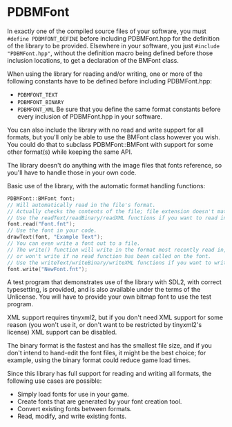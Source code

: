 # PDBMFont
In exactly one of the compiled source files of your software, you must `#define PDBMFONT_DEFINE` before including PDBMFont.hpp for the definition of the library to be provided. Elsewhere in your software, you just `#include "PDBMFont.hpp"`, without the definition macro being defined before those inclusion locations, to get a declaration of the BMFont class.

When using the library for reading and/or writing, one or more of the following constants have to be defined before including PDBMFont.hpp:
* `PDBMFONT_TEXT`
* `PDBMFONT_BINARY`
* `PDBMFONT_XML`
Be sure that you define the same format constants before every inclusion of PDBMFont.hpp in your software.

You can also include the library with no read and write support for all formats, but you'll only be able to use the BMFont class however you wish. You could do that to subclass PDBMFont::BMFont with support for some other format(s) while keeping the same API.

The library doesn't do anything with the image files that fonts reference, so you'll have to handle those in your own code.

Basic use of the library, with the automatic format handling functions:
```cpp
PDBMFont::BMFont font;
// Will automatically read in the file's format.
// Actually checks the contents of the file; file extension doesn't matter, and isn't checked.
// Use the readText/readBinary/readXML functions if you want to read in a specific format.
font.read("Font.fnt");
// Use the font in your code.
drawText(font, "Example Text");
// You can even write a font out to a file.
// The write() function will write in the format most recently read in,
// or won't write if no read function has been called on the font.
// Use the writeText/writeBinary/writeXML functions if you want to write in a specific format.
font.write("NewFont.fnt");
```

A test program that demonstrates use of the library with SDL2, with correct typesetting, is provided, and is also available under the terms of the Unlicense. You will have to provide your own bitmap font to use the test program.

XML support requires tinyxml2, but if you don't need XML support for some reason (you won't use it, or don't want to be restricted by tinyxml2's license) XML support can be disabled.

The binary format is the fastest and has the smallest file size, and if you don't intend to hand-edit the font files, it might be the best choice; for example, using the binary format could reduce game load times.

Since this library has full support for reading and writing all formats, the following use cases are possible:
* Simply load fonts for use in your game.
* Create fonts that are generated by your font creation tool.
* Convert existing fonts between formats.
* Read, modify, and write existing fonts.
